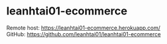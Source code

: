 # leanhtai01-ecommerce
Remote host: https://leanhtai01-ecommerce.herokuapp.com/ <br>
GitHub: https://github.com/leanhtai01/leanhtai01-ecommerce <br>
